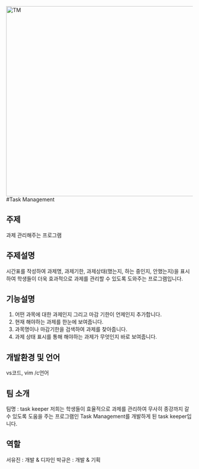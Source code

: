 <img width="511" alt="TM" src="https://user-images.githubusercontent.com/103631319/166134860-5c6130b3-e65b-42f0-9212-bc183c8d5787.png">
#Task Management

## 주제 
과제 관리해주는 프로그램 

## 주제설명
시간표를 작성하여 과제명, 과제기한, 과제상태(했는지, 하는 중인지, 안했는지)을 표시하여 
학생들이 더욱 효과적으로 과제를 관리할 수 있도록 도와주는 프로그램입니다. 

## 기능설명 
1. 어떤 과목에 대한 과제인지 그리고 마감 기한이 언제인지 추가합니다. 
2. 현재 해야하는 과제를 한눈에 보여줍니다. 
3. 과목명이나 마감기한을 검색하여 과제를 찾아줍니다.
4. 과제 상태 표시를 통해 해야하는 과제가 무엇인지 바로 보여줍니다.

## 개발환경 및 언어
vs코드, vim /c언어

## 팀 소개
팀명 : task keeper
저희는 학생들이 효율적으로 과제를 관리하여 무사히 종강까지 갈 수 있도록 
도움을 주는 프로그램인 Task Management를 개발하게 된 task keeper입니다.

## 역할 
서유진 : 개발 & 디자인
박규은 : 개발 & 기획 
